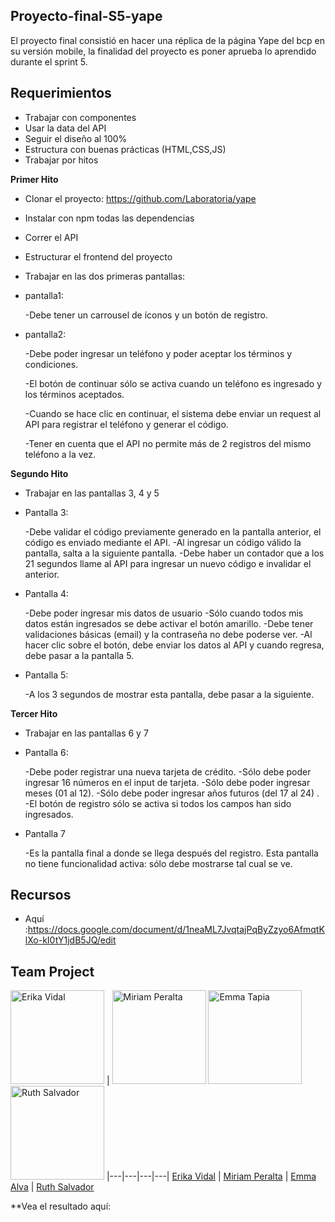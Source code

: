 ## Proyecto-final-S5-yape

El proyecto final consistió en hacer una réplica de la página Yape del bcp en su versión mobile, la finalidad del proyecto es poner aprueba lo aprendido durante el sprint 5.

## Requerimientos

- Trabajar con componentes
- Usar la data del API
- Seguir el diseño al 100%
- Estructura con buenas prácticas (HTML,CSS,JS)
- Trabajar por hitos

**Primer Hito**
- Clonar el proyecto: https://github.com/Laboratoria/yape
- Instalar con npm todas las dependencias
- Correr el API
- Estructurar el frontend del proyecto
- Trabajar en las dos primeras pantallas:
- pantalla1: 

    -Debe tener un carrousel de íconos y un botón de registro.

- pantalla2: 

    -Debe poder ingresar un teléfono y poder aceptar los términos y condiciones.

    -El botón de continuar sólo se activa cuando un teléfono es ingresado y los términos aceptados.

    -Cuando se hace clic en continuar, el sistema debe enviar un request al API para registrar el teléfono y generar el código.

    -Tener en cuenta que el API no permite más de 2 registros del mismo teléfono a la vez.

**Segundo Hito**

- Trabajar en las pantallas 3, 4 y 5
- Pantalla 3:

    -Debe validar el código previamente generado en la pantalla anterior, el código es enviado mediante el API.
    -Al ingresar un código válido la pantalla, salta a la siguiente pantalla.
    -Debe haber un contador que a los 21 segundos llame al API para ingresar un nuevo código e invalidar el anterior.
    
- Pantalla 4:

    -Debe poder ingresar mis datos de usuario
    -Sólo cuando todos mis datos están ingresados se debe activar el botón amarillo.
    -Debe tener validaciones básicas (email) y la contraseña no debe poderse ver.
    -Al hacer clic sobre el botón, debe enviar los datos al API y cuando regresa, debe pasar a la pantalla 5.
    
- Pantalla 5:

    -A los 3 segundos de mostrar esta pantalla, debe pasar a la siguiente.

**Tercer Hito**

- Trabajar en las pantallas 6 y 7
- Pantalla 6:

    -Debe poder registrar una nueva tarjeta de crédito.
    -Sólo debe poder ingresar 16 números en el input de tarjeta.
    -Sólo debe poder ingresar meses (01 al 12).
    -Sólo debe poder ingresar años futuros (del 17 al 24) .
    -El botón de registro sólo se activa si todos los campos han sido ingresados.
    
- Pantalla 7

    -Es la pantalla final a donde se llega después del registro. Esta pantalla no tiene funcionalidad activa: sólo debe mostrarse tal cual se ve.

## Recursos
- Aquí :https://docs.google.com/document/d/1neaML7JvqtajPqByZzyo6AfmqtKlXo-kI0tY1jdB5JQ/edit


## Team Project

<a href="https://github.com/dianaVidalC"><img src="https://avatars3.githubusercontent.com/u/25887195?v=3&s=460" alt="Erika Vidal" height="150"></a> |
<a href="https://github.com/miriampc"><img src="https://avatars3.githubusercontent.com/u/25912580?v=3&s=460" alt="Miriam Peralta" height="150"></a>
<a href="https://github.com/EmmAlva"><img src="https://avatars2.githubusercontent.com/u/25912496?v=3&s=460" alt="Emma Tapia" height="150"></a>
<a href="https://github.com/RuthSalvador"><img src="https://avatars2.githubusercontent.com/u/25906896?v=3&s=460" alt="Ruth Salvador" height="150"></a>
|---|---|---|---|
[Erika Vidal](https://github.com/dianaVidalC) | [Miriam Peralta](https://github.com/Fiorellacr24/) | [Emma Alva](https://github.com/EmmAlva) | [Ruth Salvador](https://github.com/RuthSalvador) 

**Vea el resultado aquí:
